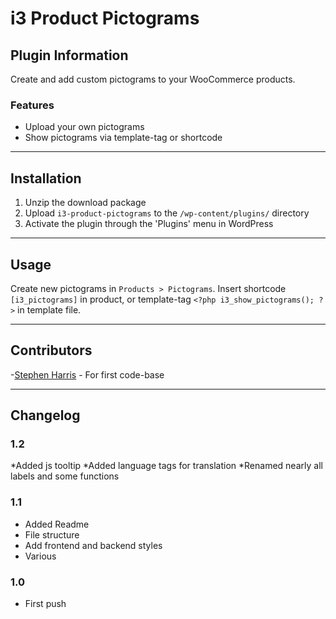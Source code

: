 # i3 Product Pictograms

## Plugin Information

Create and add custom pictograms to your WooCommerce products.

### Features

* Upload your own pictograms
* Show pictograms via template-tag or shortcode

***

## Installation

1. Unzip the download package
2. Upload `i3-product-pictograms` to the `/wp-content/plugins/` directory
3. Activate the plugin through the 'Plugins' menu in WordPress

***

## Usage

Create new pictograms in `Products > Pictograms`.
Insert shortcode `[i3_pictograms]` in product, or template-tag `<?php i3_show_pictograms(); ?>` in template file.

***

## Contributors

-[Stephen Harris](https://github.com/stephenh1988/Radio-Buttons-for-Taxonomies) - For first code-base

***

## Changelog

### 1.2
*Added js tooltip
*Added language tags for translation
*Renamed nearly all labels and some functions

### 1.1
* Added Readme
* File structure
* Add frontend and backend styles
* Various

### 1.0
* First push

